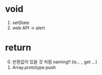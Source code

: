 ---
---

# void
1. setState 
2. web API -> alert


# return
0. 반환값이 있을 것 처럼 naming!! (is... , get ...)
1. Array.prototype.push 